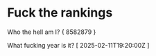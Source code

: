 # Fuck the rankings

Who the hell am I?
{ 8582879 }

What fucking year is it?
[ 2025-02-11T19:20:00Z ]
